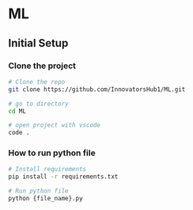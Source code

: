 # ML

## Initial Setup

### Clone the project

```bash
# Clone the repo
git clone https://github.com/InnovatorsHub1/ML.git

# go to directory
cd ML

# open project with vscode
code .
```

### How to run python file

```bash
# Install requirements
pip install -r requirements.txt

# Run python file
python {file_name}.py
```
